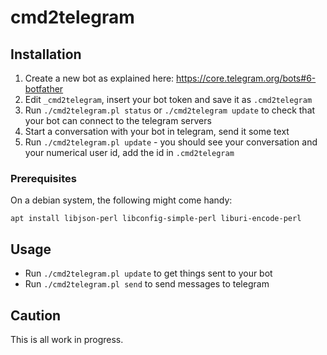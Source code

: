# cmd2telegram

## Installation

1. Create a new bot as explained here: https://core.telegram.org/bots#6-botfather
2. Edit `_cmd2telegram`, insert your bot token and save it as `.cmd2telegram`
3. Run `./cmd2telegram.pl status` or `./cmd2telegram update` to check that your bot can connect to the telegram servers
4. Start a conversation with your bot in telegram, send it some text
5. Run `./cmd2telegram.pl update` - you should see your conversation and your numerical user id, add the id in `.cmd2telegram`

### Prerequisites

On a debian system, the following might come handy:
```
apt install libjson-perl libconfig-simple-perl liburi-encode-perl
```

## Usage

- Run `./cmd2telegram.pl update` to get things sent to your bot
- Run `./cmd2telegram.pl send` to send messages to telegram

## Caution

This is all work in progress.
